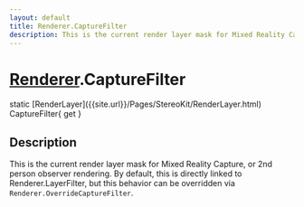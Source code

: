 ```yaml
---
layout: default
title: Renderer.CaptureFilter
description: This is the current render layer mask for Mixed Reality Capture, or 2nd person observer rendering. By default, this is directly linked to Renderer.LayerFilter, but this behavior can be overridden via Renderer.OverrideCaptureFilter.
---
```

# [Renderer]({{site.url}}/Pages/StereoKit/Renderer.html).CaptureFilter

<div class='signature' markdown='1'>
static [RenderLayer]({{site.url}}/Pages/StereoKit/RenderLayer.html) CaptureFilter{ get }
</div>

## Description
This is the current render layer mask for Mixed Reality
Capture, or 2nd person observer rendering. By default, this is
directly linked to Renderer.LayerFilter, but this behavior can be
overridden via `Renderer.OverrideCaptureFilter`.

